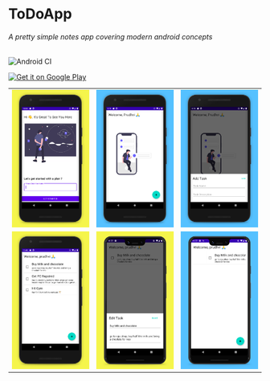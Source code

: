 # ToDoApp 
###### A pretty simple notes app covering modern android concepts

![Android CI](https://github.com/prudhvir3ddy/ToDoApp/workflows/Android%20CI/badge.svg)

<a href='https://play.google.com/store/apps/details?id=com.prudhvir3ddy.todo_app_gettingthingsdone'><img alt='Get it on Google Play' src='https://play.google.com/intl/en_us/badges/images/generic/en_badge_web_generic.png' width = "150px"/></a>
<table>
   <tr>
     <td><kbd><img src="./screenshots/ss1.jpg"></kbd></td>
     <td><kbd><img src="./screenshots/ss2.jpg"></kbd></td>
     <td><kbd><img src="./screenshots/ss3.jpg"></kbd></td>
     <tr> 
     <td><kbd><img src="./screenshots/ss4.jpg"></kbd></td>
     <td><kbd><img src="./screenshots/ss5.jpg"></kbd></td>
     <td><kbd><img src="./screenshots/ss6.jpg"></kbd></td>
</table>
